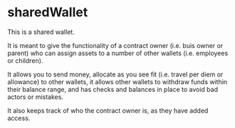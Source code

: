 # sharedWallet
This is a shared wallet.

It is meant to give the functionality of a contract owner (i.e. buis owner or parent) who can assign assets 
to a number of other wallets (i.e. employees or children).

It allows you to send money, allocate as you see fit (i.e. travel per diem or allowance) to other wallets,
it allows other wallets to withdraw funds within their balance range, and has checks and balances in place to avoid bad actors or mistakes.

It also keeps track of who the contract owner is, as they have added access.
